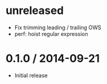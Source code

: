 unreleased
==========

  * Fix trimming leading / trailing OWS
  * perf: hoist regular expression

0.1.0 / 2014-09-21
==================

  * Initial release
